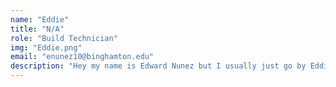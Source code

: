 ```yaml
---
name: "Eddie"
title: "N/A"
role: "Build Technician"
img: "Eddie.png"
email: "enunez10@binghamton.edu"
description: "Hey my name is Edward Nunez but I usually just go by Eddie. I’m a sophomore majoring in Mechanical Engineering and became interested with WCRL during my freshman year as a result of previous robotics experience. On my free time I like to CAD up some models, 3D print, play video games, lift, or go out for a drive! "
---
```

